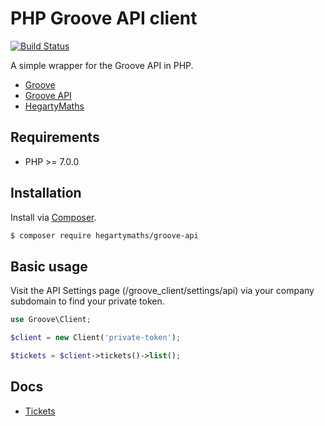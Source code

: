 PHP Groove API client
=====================

[![Build Status](https://img.shields.io/travis/HegartyMaths/php-groove-api.svg?branch=master&style=flat-square)](https://travis-ci.org/HegartyMaths/groove-api) 

A simple wrapper for the Groove API in PHP.

* [Groove](https://www.groovehq.com)
* [Groove API](https://www.groovehq.com/docs)
* [HegartyMaths](https://hegartymaths.com)

## Requirements

 - PHP >= 7.0.0

## Installation

Install via [Composer](http://getcomposer.org).

```bash
$ composer require hegartymaths/groove-api
```

## Basic usage

Visit the API Settings page (/groove_client/settings/api) via your company subdomain to find your private token.

```php
use Groove\Client;

$client = new Client('private-token');

$tickets = $client->tickets()->list();
```

## Docs
 - [Tickets](https://github.com/HegartyMaths/php-groove-api/blob/master/docs/Tickets.md)
 